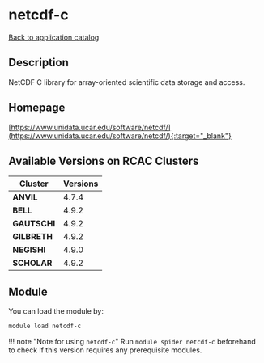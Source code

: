 # netcdf-c

[Back to application catalog](../app_catalog.md)

## Description

NetCDF C library for array-oriented scientific data storage and access.

## Homepage

[https://www.unidata.ucar.edu/software/netcdf/](https://www.unidata.ucar.edu/software/netcdf/){:target="_blank"}

## Available Versions on RCAC Clusters

|Cluster|Versions|
|---|---|
**ANVIL**|4.7.4
**BELL**|4.9.2
**GAUTSCHI**|4.9.2
**GILBRETH**|4.9.2
**NEGISHI**|4.9.0
**SCHOLAR**|4.9.2

## Module

You can load the module by:

```bash
module load netcdf-c
```

!!! note "Note for using `netcdf-c`"
    Run `module spider netcdf-c` beforehand to check if this version requires any prerequisite modules.
